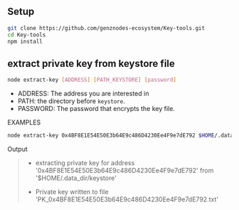 ## Setup

```bash
git clone https://github.com/genznodes-ecosystem/Key-tools.git 
cd Key-tools
npm install
```

## extract private key from keystore file

```bash
node extract-key [ADDRESS] [PATH_KEYSTORE] [password]
```

* ADDRESS: The address you are interested in
* PATH: the directory before `keystore`.
* PASSWORD: The password that encrypts the key file.

EXAMPLES

```bash
node extract-key 0x4BF8E1E54E50E3b64E9c486D4230Ee4F9e7dE792 $HOME/.data_dir your_password
```

 Output 
> -  extracting private key for address '0x4BF8E1E54E50E3b64E9c486D4230Ee4F9e7dE792' from '$HOME/.data_dir/keystore' 
>
>- Private key written to file 'PK_0x4BF8E1E54E50E3b64E9c486D4230Ee4F9e7dE792.txt'